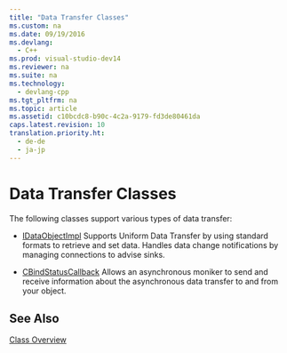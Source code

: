 ```yaml
---
title: "Data Transfer Classes"
ms.custom: na
ms.date: 09/19/2016
ms.devlang: 
  - C++
ms.prod: visual-studio-dev14
ms.reviewer: na
ms.suite: na
ms.technology: 
  - devlang-cpp
ms.tgt_pltfrm: na
ms.topic: article
ms.assetid: c10bcdc8-b90c-4c2a-9179-fd3de80461da
caps.latest.revision: 10
translation.priority.ht: 
  - de-de
  - ja-jp
---
```

# Data Transfer Classes
The following classes support various types of data transfer:  
  
-   [IDataObjectImpl](../vs140/IDataObjectImpl-Class.md) Supports Uniform Data Transfer by using standard formats to retrieve and set data. Handles data change notifications by managing connections to advise sinks.  
  
-   [CBindStatusCallback](../vs140/CBindStatusCallback-Class.md) Allows an asynchronous moniker to send and receive information about the asynchronous data transfer to and from your object.  
  
## See Also  
 [Class Overview](../vs140/ATL-Class-Overview.md)